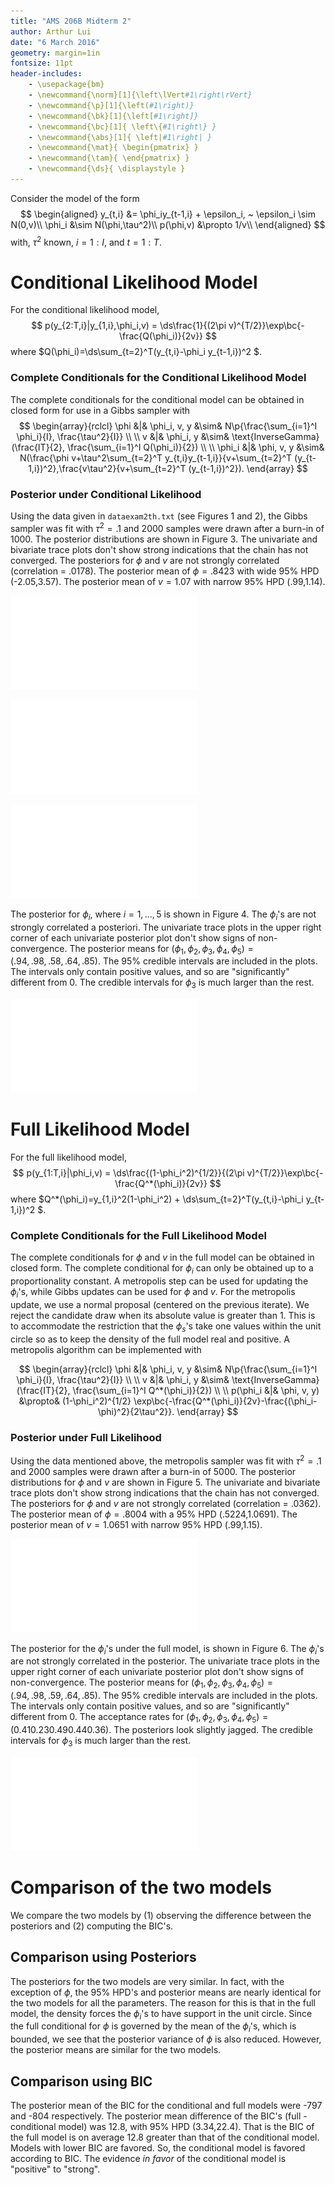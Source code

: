 ```yaml
---
title: "AMS 206B Midterm 2"
author: Arthur Lui
date: "6 March 2016"
geometry: margin=1in
fontsize: 11pt
header-includes: 
    - \usepackage{bm}
    - \newcommand{\norm}[1]{\left\lVert#1\right\rVert}
    - \newcommand{\p}[1]{\left(#1\right)}
    - \newcommand{\bk}[1]{\left[#1\right]}
    - \newcommand{\bc}[1]{ \left\{#1\right\} }
    - \newcommand{\abs}[1]{ \left|#1\right| }
    - \newcommand{\mat}{ \begin{pmatrix} }
    - \newcommand{\tam}{ \end{pmatrix} }
    - \newcommand{\ds}{ \displaystyle }
---
```


Consider the model of the form
$$
\begin{aligned}
  y_{t,i} &= \phi_iy_{t-1,i} + \epsilon_i, ~ \epsilon_i \sim N(0,v)\\
  \phi_i  &\sim N(\phi,\tau^2)\\
  p(\phi,v) &\propto 1/v\\
\end{aligned}
$$
with, $\tau^2$ known, $i=1:I$, and $t=1:T$.


# Conditional Likelihood Model
For the conditional likelihood model, 
$$
  p(y_{2:T,i}|y_{1,i},\phi_i,v) = \ds\frac{1}{(2\pi v)^{T/2}}\exp\bc{-\frac{Q(\phi_i)}{2v}}
$$
where $Q(\phi_i)=\ds\sum_{t=2}^T(y_{t,i}-\phi_i y_{t-1,i})^2 $.


### Complete Conditionals for the Conditional Likelihood Model
The complete conditionals for the conditional model can be obtained in closed
form for use in a Gibbs sampler with
$$
\begin{array}{rclcl}
  \phi &|& \phi_i, v, y &\sim& N\p{\frac{\sum_{i=1}^I \phi_i}{I}, \frac{\tau^2}{I}} \\
  \\
  v &|& \phi_i, y &\sim& \text{InverseGamma}(\frac{IT}{2}, \frac{\sum_{i=1}^I Q(\phi_i)}{2}) \\
  \\
  \phi_i &|& \phi, v, y &\sim& N(\frac{\phi v+\tau^2\sum_{t=2}^T y_{t,i}y_{t-1,i}}{v+\sum_{t=2}^T (y_{t-1,i})^2},\frac{v\tau^2}{v+\sum_{t=2}^T (y_{t-1,i})^2}).
\end{array}
$$

### Posterior under Conditional Likelihood
Using the data given in `dataexam2th.txt` (see Figures 1 and 2), the Gibbs
sampler was fit with $\tau^2=.1$ and 2000 samples were drawn after a burn-in of
1000. The posterior distributions are shown in Figure 3. The univariate and
bivariate trace plots don't show strong indications that the chain has not
converged. The posteriors for $\phi$ and $v$ are not strongly correlated
(correlation = .0178). The posterior mean of $\phi = .8423$ with wide 95% HPD
(-2.05,3.57).  The posterior mean of $v = 1.07$ with narrow 95% HPD (.99,1.14).

![The data consists of 5 time series, each containing 300 observations. ](../output/rawY.pdf)

![The 5 time series are plotted against themselves with of lag of 1. The time series are positively correlated.](../output/lag1.pdf)

![Posterior distribution of $\phi$ (top left) and $v$ (bottom right) under the conditional likelihood and $\tau^2=.1$ with 2000 samples after 1000 burn-in. The univariate trace plots are included in the univariate posterior plots, and the bivariate contour and trace plot are plotted in the top right corner. The posterior mean of $\phi = .84$ with wide 95% HPD (-2.05,3.57). The posterior mean of $v = 1.07$ with narrow 95% HPD (.99,1.14).](../output/phiv1.pdf)

The posterior for $\phi_i$, where $i=1,...,5$ is shown in Figure 4. The
$\phi_i$'s are not strongly correlated a posteriori. The univariate trace plots
in the upper right corner of each univariate posterior plot don't show signs of
non-convergence. The posterior means for $(\phi_1,\phi_2,\phi_3,\phi_4,\phi_5)
= (.94,.98,.58,.64,.85)$. The 95% credible intervals are included in the plots.
The intervals only contain positive values, and so are "significantly" different
from 0. The credible intervals for $\phi_3$ is much larger than the rest.

![Posterior for $\phi_i$'s under the conditional likelihood. No strong evidence of non-convergence for 2000 samples after 1000 burn-in.](../output/phii1.pdf)



# Full Likelihood Model
For the full likelihood model, 
$$
  p(y_{1:T,i}|\phi_i,v) = \ds\frac{(1-\phi_i^2)^{1/2}}{(2\pi v)^{T/2}}\exp\bc{-\frac{Q^*(\phi_i)}{2v}}
$$
where $Q^*(\phi_i)=y_{1,i}^2(1-\phi_i^2) + \ds\sum_{t=2}^T(y_{t,i}-\phi_i y_{t-1,i})^2 $.


### Complete Conditionals for the Full Likelihood Model
The complete conditionals for $\phi$ and $v$ in the full model can be obtained
in closed form. The complete conditional for $\phi_i$ can only be obtained up
to a proportionality constant. A metropolis step can be used for updating the
$\phi_i$'s, while Gibbs updates can be used for $\phi$ and $v$. For the
metropolis update, we use a normal proposal (centered on the previous iterate).
We reject the candidate draw when its absolute value is greater than 1. This is
to accommodate the restriction that the $\phi_s$'s take one values within the
unit circle so as to keep the density of the full model real and positive. A
metropolis algorithm can be implemented with

$$
\begin{array}{rclcl}
  \phi &|& \phi_i, v, y &\sim& N\p{\frac{\sum_{i=1}^I \phi_i}{I}, \frac{\tau^2}{I}} \\
  \\
  v &|& \phi_i, y &\sim& \text{InverseGamma}(\frac{IT}{2}, \frac{\sum_{i=1}^I Q^*(\phi_i)}{2}) \\
  \\
  p(\phi_i &|& \phi, v, y) &\propto& (1-\phi_i^2)^{1/2} \exp\bc{-\frac{Q^*(\phi_i)}{2v}-\frac{(\phi_i-\phi)^2}{2\tau^2}}.
\end{array}
$$


### Posterior under Full Likelihood
Using the data mentioned above, the metropolis sampler was fit with $\tau^2=.1$
and 2000 samples were drawn after a burn-in of 5000. The posterior
distributions for $\phi$ and $v$ are shown in Figure 5. The univariate and
bivariate trace plots don't show strong indications that the chain has not
converged. The posteriors for $\phi$ and $v$ are not strongly correlated
(correlation = .0362). The posterior mean of $\phi = .8004$ with a 95% HPD
(.5224,1.0691).  The posterior mean of $v = 1.0651$ with narrow 95% HPD
(.99,1.15).

![Posterior distribution of $\phi$ (top left) and $v$ (bottom right) under the full likelihood and $\tau^2=.1$ with 2000 samples after 5000 burn-in. The univariate trace plots are included in the univariate posterior plots, and the bivariate contour and trace plot are plotted in the top right corner. The posterior mean of $\phi = .80$ with wide 95% HPD (.52,1.07). The posterior mean of $v = 1.07$ with narrow 95% HPD (.99,1.15).](../output/phiv2.pdf)

The posterior for the $\phi_i$'s under the full model, is shown in Figure 6.
The $\phi_i$'s are not strongly correlated in the posterior. The univariate
trace plots in the upper right corner of each univariate posterior plot don't
show signs of non-convergence. The posterior means for
$(\phi_1,\phi_2,\phi_3,\phi_4,\phi_5) = (.94,.98,.59,.64,.85)$. The 95%
credible intervals are included in the plots.  The intervals only contain
positive values, and so are "significantly" different from 0. The acceptance
rates for $(\phi_1,\phi_2,\phi_3,\phi_4,\phi_5) = (0.41 0.23 0.49 0.44 0.36)$.
The posteriors look slightly jagged. The credible intervals for $\phi_3$ is
much larger than the rest.


![Posterior for $\phi_i$'s under the full likelihood. No strong evidence of non-convergence for 2000 samples after 5000 burn-in.](../output/phii2.pdf)


# Comparison of the two models
We compare the two models by (1) observing the difference between the
posteriors and (2) computing the BIC's.

## Comparison using Posteriors
The posteriors for the two models are very similar. In fact, with the exception
of $\phi$, the 95% HPD's and posterior means are nearly identical for the two
models for all the parameters. The reason for this is that in the full model, the 
density forces the $\phi_i$'s to have support in the unit circle. Since the full
conditional for $\phi$ is governed by the mean of the $\phi_i$'s, which is 
bounded, we see that the posterior variance of $\phi$ is also reduced. However,
the posterior means are similar for the two models.

## Comparison using BIC
The posterior mean of the BIC for the conditional and full models were -797 and
-804 respectively. The posterior mean difference of the BIC's (full -
conditional model) was 12.8, with 95% HPD (3.34,22.4). That is the BIC of the
full model is on average 12.8 greater than that of the conditional model.
Models with lower BIC are favored. So, the conditional model is favored
according to BIC. The evidence *in favor* of the conditional model is
"positive" to "strong".

## 

[//]: # (To fix: ----------------------------------------------------------------)
[//]: # (   1. Plot positions )
[//]: # (   2. Add Code )
[//]: # (   3. Posterior Predictives )
[//]: # (   4. I think the conditional likelihood should have a -1 in the denominator )

